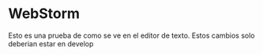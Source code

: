 # WebStorm

Esto es una prueba de como se ve en el editor de texto. Estos cambios solo deberian estar en develop